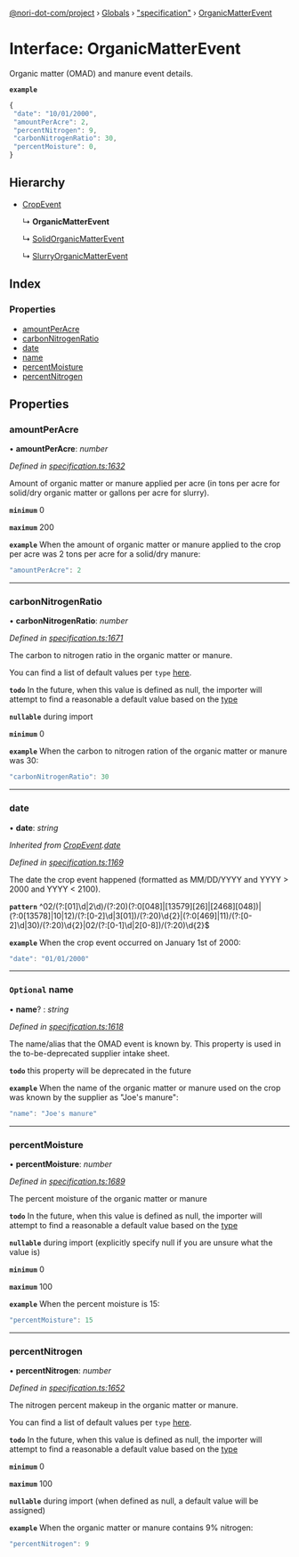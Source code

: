 [@nori-dot-com/project](../README.md) › [Globals](../globals.md) › ["specification"](../modules/_specification_.md) › [OrganicMatterEvent](_specification_.organicmatterevent.md)

# Interface: OrganicMatterEvent

Organic matter (OMAD) and manure event details.

**`example`** 

```js
{
 "date": "10/01/2000",
 "amountPerAcre": 2,
 "percentNitrogen": 9,
 "carbonNitrogenRatio": 30,
 "percentMoisture": 0,
}
```

## Hierarchy

* [CropEvent](_specification_.cropevent.md)

  ↳ **OrganicMatterEvent**

  ↳ [SolidOrganicMatterEvent](_specification_.solidorganicmatterevent.md)

  ↳ [SlurryOrganicMatterEvent](_specification_.slurryorganicmatterevent.md)

## Index

### Properties

* [amountPerAcre](_specification_.organicmatterevent.md#amountperacre)
* [carbonNitrogenRatio](_specification_.organicmatterevent.md#carbonnitrogenratio)
* [date](_specification_.organicmatterevent.md#date)
* [name](_specification_.organicmatterevent.md#optional-name)
* [percentMoisture](_specification_.organicmatterevent.md#percentmoisture)
* [percentNitrogen](_specification_.organicmatterevent.md#percentnitrogen)

## Properties

###  amountPerAcre

• **amountPerAcre**: *number*

*Defined in [specification.ts:1632](https://github.com/nori-dot-eco/nori-dot-com/blob/de0accb/packages/project/src/specification.ts#L1632)*

Amount of organic matter or manure applied per acre (in tons per acre for solid/dry organic matter or gallons per acre for slurry).

**`minimum`** 0

**`maximum`** 200

**`example`** <caption>When the amount of organic matter or manure applied to the crop per acre was 2 tons per acre for a solid/dry manure:</caption>

```js
"amountPerAcre": 2
```

___

###  carbonNitrogenRatio

• **carbonNitrogenRatio**: *number*

*Defined in [specification.ts:1671](https://github.com/nori-dot-eco/nori-dot-com/blob/de0accb/packages/project/src/specification.ts#L1671)*

The carbon to nitrogen ratio in the organic matter or manure.

You can find a list of default values per `type` [here](https://go.nori.com/inputs).

**`todo`** In the future, when this value is defined as null, the importer will attempt to find a reasonable a default value based on the [type](#type)

**`nullable`** during import

**`minimum`** 0

**`example`** <caption>When the carbon to nitrogen ration of the organic matter or manure was 30:</caption>

```js
"carbonNitrogenRatio": 30
```

___

###  date

• **date**: *string*

*Inherited from [CropEvent](_specification_.cropevent.md).[date](_specification_.cropevent.md#date)*

*Defined in [specification.ts:1169](https://github.com/nori-dot-eco/nori-dot-com/blob/de0accb/packages/project/src/specification.ts#L1169)*

The date the crop event happened (formatted as MM/DD/YYYY and YYYY > 2000 and YYYY < 2100).

**`pattern`** ^02\/(?:[01]\d|2\d)\/(?:20)(?:0[048]|[13579][26]|[2468][048])|(?:0[13578]|10|12)\/(?:[0-2]\d|3[01])\/(?:20)\d{2}|(?:0[469]|11)\/(?:[0-2]\d|30)\/(?:20)\d{2}|02\/(?:[0-1]\d|2[0-8])\/(?:20)\d{2}$

**`example`** <caption>When the crop event occurred on January 1st of 2000:</caption>

```js
"date": "01/01/2000"
```

___

### `Optional` name

• **name**? : *string*

*Defined in [specification.ts:1618](https://github.com/nori-dot-eco/nori-dot-com/blob/de0accb/packages/project/src/specification.ts#L1618)*

The name/alias that the OMAD event is known by. This property is used in the to-be-deprecated supplier intake sheet.

**`todo`** this property will be deprecated in the future

**`example`** <caption>When the name of the organic matter or manure used on the crop was known by the supplier as "Joe's manure":</caption>

```js
"name": "Joe's manure"
```

___

###  percentMoisture

• **percentMoisture**: *number*

*Defined in [specification.ts:1689](https://github.com/nori-dot-eco/nori-dot-com/blob/de0accb/packages/project/src/specification.ts#L1689)*

The percent moisture of the organic matter or manure

**`todo`** In the future, when this value is defined as null, the importer will attempt to find a reasonable a default value based on the [type](#type)

**`nullable`** during import (explicitly specify null if you are unsure what the value is)

**`minimum`** 0

**`maximum`** 100

**`example`** <caption>When the percent moisture is 15:</caption>

```js
"percentMoisture": 15
```

___

###  percentNitrogen

• **percentNitrogen**: *number*

*Defined in [specification.ts:1652](https://github.com/nori-dot-eco/nori-dot-com/blob/de0accb/packages/project/src/specification.ts#L1652)*

The nitrogen percent makeup in the organic matter or manure.

You can find a list of default values per `type` [here](https://go.nori.com/inputs).

**`todo`** In the future, when this value is defined as null, the importer will attempt to find a reasonable a default value based on the [type](#type)

**`minimum`** 0

**`maximum`** 100

**`nullable`** during import (when defined as null, a default value will be assigned)

**`example`** <caption>When the organic matter or manure contains 9% nitrogen:</caption>

```js
"percentNitrogen": 9
```
